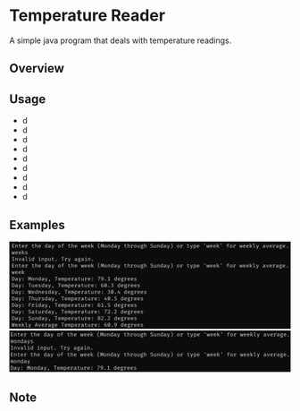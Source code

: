 # Temperature Reader
A simple java program that deals with temperature readings.

## Overview

## Usage
* d
* d
* d
* d
* d
* d
* d
* d
* d

## Examples
![An example of the program running using week as input](./example_one.png)
![An example of the program running using a day of the week as input](./example_two.png)

## Note